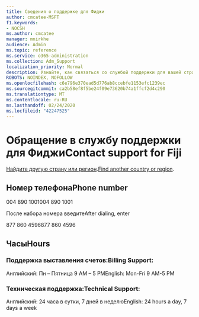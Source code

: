 ```yaml
---
title: Сведения о поддержке для Фиджи
author: cmcatee-MSFT
f1.keywords:
- NOCSH
ms.author: cmcatee
manager: mnirkhe
audience: Admin
ms.topic: reference
ms.service: o365-administration
ms.collection: Adm_Support
localization_priority: Normal
description: Узнайте, как связаться со службой поддержки для вашей страны или региона.
ROBOTS: NOINDEX, NOFOLLOW
ms.openlocfilehash: c6e796e370ead5d776ab8ccebfe1153efc1239ec
ms.sourcegitcommit: ca2b58ef8f5be24f09e73620b74a1ffcf2d4c290
ms.translationtype: MT
ms.contentlocale: ru-RU
ms.lasthandoff: 02/24/2020
ms.locfileid: "42247525"
---
```

# <a name="contact-support-for-fiji"></a><span data-ttu-id="4caeb-103">Обращение в службу поддержки для Фиджи</span><span class="sxs-lookup"><span data-stu-id="4caeb-103">Contact support for Fiji</span></span>

<span data-ttu-id="4caeb-104">[Найдите другую страну или регион](../contact-support-for-business-products.md).</span><span class="sxs-lookup"><span data-stu-id="4caeb-104">[Find another country or region](../contact-support-for-business-products.md).</span></span>

## <a name="phone-number"></a><span data-ttu-id="4caeb-105">Номер телефона</span><span class="sxs-lookup"><span data-stu-id="4caeb-105">Phone number</span></span>
<span data-ttu-id="4caeb-106">004 890 1001</span><span class="sxs-lookup"><span data-stu-id="4caeb-106">004 890 1001</span></span>

<span data-ttu-id="4caeb-107">После набора номера введите</span><span class="sxs-lookup"><span data-stu-id="4caeb-107">After dialing, enter</span></span>

<span data-ttu-id="4caeb-108">877 860 4596</span><span class="sxs-lookup"><span data-stu-id="4caeb-108">877 860 4596</span></span>

## <a name="hours"></a><span data-ttu-id="4caeb-109">Часы</span><span class="sxs-lookup"><span data-stu-id="4caeb-109">Hours</span></span>
### <a name="billing-support"></a><span data-ttu-id="4caeb-110">Поддержка выставления счетов:</span><span class="sxs-lookup"><span data-stu-id="4caeb-110">Billing Support:</span></span>

<span data-ttu-id="4caeb-111">Английский: Пн – Пятница 9 AM – 5 PM</span><span class="sxs-lookup"><span data-stu-id="4caeb-111">English: Mon-Fri 9 AM-5 PM</span></span>

### <a name="technical-support"></a><span data-ttu-id="4caeb-112">Техническая поддержка:</span><span class="sxs-lookup"><span data-stu-id="4caeb-112">Technical Support:</span></span>

<span data-ttu-id="4caeb-113">Английский: 24 часа в сутки, 7 дней в неделю</span><span class="sxs-lookup"><span data-stu-id="4caeb-113">English: 24 hours a day, 7 days a week</span></span>